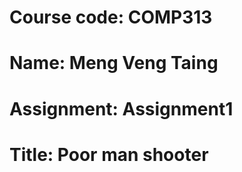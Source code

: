 # Course code: COMP313

# Name: Meng Veng Taing

# Assignment: Assignment1

# Title: Poor man shooter




